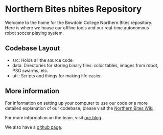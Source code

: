 Northern Bites nbites Repository
================================

Welcome to the home for the Bowdoin College Northern Bites repository. Here is where we house our offline tools and our real-time autonomous robot soccer playing system.

Codebase Layout
---------------
- src: Holds all the source code.
- data: Directories for storing binary files: color tables, images from robot, PSO swarms, etc.
- util: Scripts and things for making life easier.


More information
--------------------------------------
For information on setting up your computer to use our code or a more detailed explanation of our codebase, please visit the [Northern Bites Wiki](https://github.com/northern-bites/nbites/wiki).

For more information on the team, visit [our blog](robocup.bowdoin.edu).

We also have a [github page](northern-bites.github.com/nbites).
